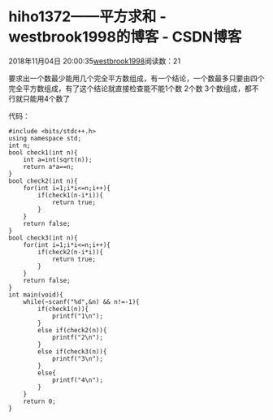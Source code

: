 # hiho1372——平方求和 - westbrook1998的博客 - CSDN博客





2018年11月04日 20:00:35[westbrook1998](https://me.csdn.net/westbrook1998)阅读数：21








要求出一个数最少能用几个完全平方数组成，有一个结论，一个数最多只要由四个完全平方数组成，有了这个结论就直接检查能不能1个数 2个数 3个数组成，都不行就只能用4个数了

代码：

```
#include <bits/stdc++.h>
using namespace std;
int n;
bool check1(int n){
    int a=int(sqrt(n));
    return a*a==n;
}
bool check2(int n){
    for(int i=1;i*i<=n;i++){
        if(check1(n-i*i)){
            return true;
        }
    }
    return false;
}
bool check3(int n){
    for(int i=1;i*i<=n;i++){
        if(check2(n-i*i)){
            return true;
        }
    }
    return false;
}
int main(void){
    while(~scanf("%d",&n) && n!=-1){
        if(check1(n)){
            printf("1\n");
        }
        else if(check2(n)){
            printf("2\n");
        }
        else if(check3(n)){
            printf("3\n");
        }
        else{
            printf("4\n");
        }
    }
    return 0;
}
```



